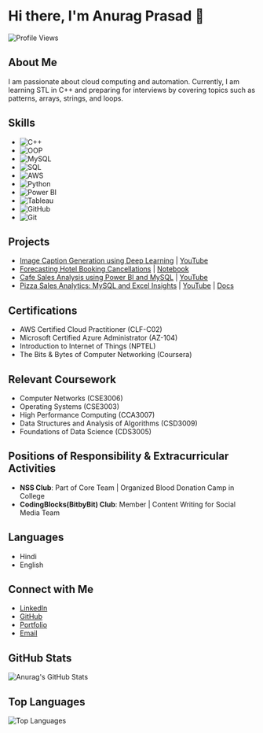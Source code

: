 # Hi there, I'm Anurag Prasad 👋

![Profile Views](https://komarev.com/ghpvc/?username=anuragpras&color=blue)

## About Me
I am passionate about cloud computing and automation. Currently, I am learning STL in C++ and preparing for interviews by covering topics such as patterns, arrays, strings, and loops.

## Skills
- ![C++](https://img.shields.io/badge/C++-00599C?style=for-the-badge&logo=cplusplus&logoColor=white)
- ![OOP](https://img.shields.io/badge/OOP-FFC107?style=for-the-badge&logo=code&logoColor=white)
- ![MySQL](https://img.shields.io/badge/MySQL-4479A1?style=for-the-badge&logo=mysql&logoColor=white)
- ![SQL](https://img.shields.io/badge/SQL-4479A1?style=for-the-badge&logo=sql&logoColor=white)
- ![AWS](https://img.shields.io/badge/AWS-232F3E?style=for-the-badge&logo=amazonaws&logoColor=white)
- ![Python](https://img.shields.io/badge/Python-3776AB?style=for-the-badge&logo=python&logoColor=white)
- ![Power BI](https://img.shields.io/badge/PowerBI-F2C811?style=for-the-badge&logo=powerbi&logoColor=black)
- ![Tableau](https://img.shields.io/badge/Tableau-E97627?style=for-the-badge&logo=tableau&logoColor=white)
- ![GitHub](https://img.shields.io/badge/GitHub-181717?style=for-the-badge&logo=github&logoColor=white)
- ![Git](https://img.shields.io/badge/Git-F05032?style=for-the-badge&logo=git&logoColor=white)

## Projects
- [Image Caption Generation using Deep Learning](https://github.com/anuragpras/image-description-deep-learning) | [YouTube](https://bit.ly/3Lz7zuE)
- [Forecasting Hotel Booking Cancellations](https://github.com/anuragpras/forecasting-hotel-booking-cancellations) | [Notebook](https://nbviewer.org/github/anuragpras/forecasting-hotel-booking-cancellations/blob/main/forecasting-hotel-booking-cancellations.ipynb)
- [Cafe Sales Analysis using Power BI and MySQL](https://github.com/anuragpras/cafe-sales-analysis) | [YouTube](https://www.youtube.com/watch?v=Klss0Kpnwow)
- [Pizza Sales Analytics: MySQL and Excel Insights](https://github.com/anuragpras/pizza-sales-analysis) | [YouTube](https://www.youtube.com/watch?v=PBK7BjVYh4g) | [Docs](https://shorturl.at/WgYjH)

## Certifications
- AWS Certified Cloud Practitioner (CLF-C02)  
- Microsoft Certified Azure Administrator (AZ-104)  
- Introduction to Internet of Things (NPTEL)  
- The Bits & Bytes of Computer Networking (Coursera)  

## Relevant Coursework
- Computer Networks (CSE3006)
- Operating Systems (CSE3003)
- High Performance Computing (CCA3007)
- Data Structures and Analysis of Algorithms (CSD3009)
- Foundations of Data Science (CDS3005)

## Positions of Responsibility & Extracurricular Activities
- **NSS Club**: Part of Core Team | Organized Blood Donation Camp in College
- **CodingBlocks(BitbyBit) Club**: Member | Content Writing for Social Media Team

## Languages
- Hindi
- English

## Connect with Me
- [LinkedIn](https://www.linkedin.com/in/anuragpras/)
- [GitHub](https://github.com/anuragpras)
- [Portfolio](https://anuragpras.github.io/portfolio-alt/)
- [Email](mailto:ianuragprasad@gmail.com)

## GitHub Stats
![Anurag's GitHub Stats](https://github-readme-stats.vercel.app/api?username=anuragpras&show_icons=true&theme=radical)

## Top Languages
![Top Languages](https://github-readme-stats.vercel.app/api/top-langs/?username=anuragpras&layout=compact&theme=radical)
